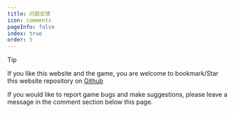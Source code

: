 ```yaml
---
title: 问题反馈
icon: comments
pageInfo: false
index: true
order: 5
---
```


> [!tip]
> If you like this website and the game, you are welcome to bookmark/Star this website repository on [Github](https://github.com/Gzh0821/pvzg_site)

If you would like to report game bugs and make suggestions, please leave a message in the comment section below this page.
